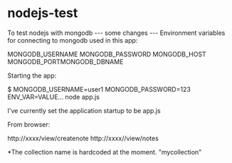 # nodejs-test
To test nodejs with mongodb
--- some changes ---
Environment variables for connecting to mongodb used in this app:

MONGODB_USERNAME 
MONGODB_PASSWORD
MONGODB_HOST
MONGODB_PORTMONGODB_DBNAME

Starting the app:

$ MONGODB_USERNAME=user1 MONGODB_PASSWORD=123 ENV_VAR=VALUE...  node app.js

I've currently set the application startup to be app.js

From browser:

http://xxxx/view/createnote
http://xxxx//view/notes

*The collection name is hardcoded at the moment. "mycollection"
